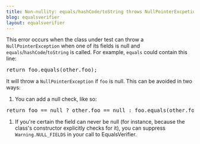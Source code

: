 ```yaml
---
title: Non-nullity: equals/hashCode/toString throws NullPointerExcpetion
blog: equalsverifier
layout: equalsverifier
---
```

This error occurs when the class under test can throw a `NullPointerException` when one of its fields is null and `equals`/`hashCode`/`toString` is called. For example, `equals` could contain this line:
<pre class="prettyprint">
return foo.equals(other.foo);
</pre>
It will throw a `NullPointerException` if `foo` is null. This can be avoided in two ways:

1. You can add a null check, like so:
<pre class="prettyprint">
return foo == null ? other.foo == null : foo.equals(other.foo);
</pre>

1. If you're certain the field can never be null (for instance, because the class's constructor explicitly checks for it), you can suppress `Warning.NULL_FIELDS` in your call to EqualsVerifier.
